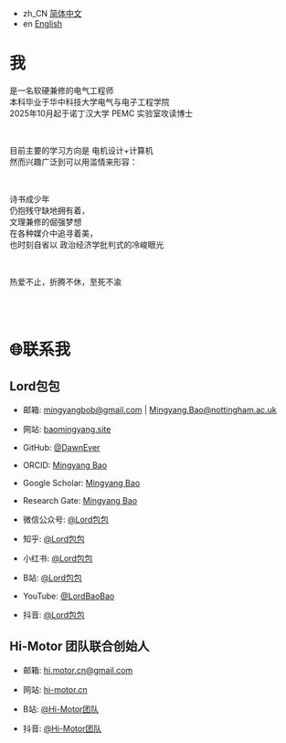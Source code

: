 - zh_CN [简体中文](#我)
- en [English](./README-en.md)

# 我
<p>是一名软硬兼修的电气工程师<br/>
本科毕业于华中科技大学电气与电子工程学院<br/>
2025年10月起于诺丁汉大学 PEMC 实验室攻读博士<br/>
</p>
<br/>
<p>
目前主要的学习方向是 电机设计+计算机<br/>
然而兴趣广泛到可以用滥情来形容：<br/>
</p>
<br/>
<p>
诗书成少年<br/>
仍抱残守缺地拥有着，<br/>
文理兼修的倔强梦想<br/>
在各种媒介中追寻着美，<br/>
也时刻自省以 政治经济学批判式的冷峻眼光<br/>
</p>
<br/>
<p>
热爱不止，折腾不休，至死不渝<br/>
</p>
<br/>
<br/>



# 🌐联系我
## Lord包包
- 邮箱: [mingyangbob@gmail.com](mailto:mingyangbob@gmail.com) | [Mingyang.Bao@nottingham.ac.uk](Mingyang.Bao@nottingham.ac.uk)

- 网站: [baomingyang.site](https://baomingyang.site)
- GitHub: [@DawnEver](https://github.com/DawnEver)
- ORCID: [Mingyang Bao](https://orcid.org/0009-0009-6694-2782)
- Google Scholar: [Mingyang Bao](http://scholar.google.com/citations?user=iyoIuGcAAAAJ)
- Research Gate: [Mingyang Bao](https://www.researchgate.net/profile/Mingyang-Bao-5)

- 微信公众号: [@Lord包包](https://mp.weixin.qq.com/s/xJaaQhVcUAyxJFlFirIWUA)
- 知乎: [@Lord包包](https://www.zhihu.com/people/ming-ji-zhao-yang)
- 小红书: [@Lord包包](https://www.xiaohongshu.com/user/profile/68445b7e000000001b023a82)

- B站: [@Lord包包](https://space.bilibili.com/359114220)
- YouTube: [@LordBaoBao](https://youtube.com/@LordBaoBao)
- 抖音: [@Lord包包](https://www.douyin.com/user/MS4wLjABAAAAPVIYe8gbGX_Qshka5jA0JnCjL2bvd0sr57C1a1d8oPY)


## Hi-Motor 团队联合创始人
- 邮箱: [hi.motor.cn@gmail.com](mailto:hi.motor.cn@gmail.com)

- 网站: [hi-motor.cn](https://hi-motor.cn)

- B站: [@Hi-Motor团队](https://space.bilibili.com/3546644771506195)
- 抖音: [@Hi-Motor团队](https://www.douyin.com/user/MS4wLjABAAAApp17tSawwMhNprsUHlUzIBWUvyt-dDcsuvQa-QRM2SnAPvDyqdCZ3mexRG6HQEJR)